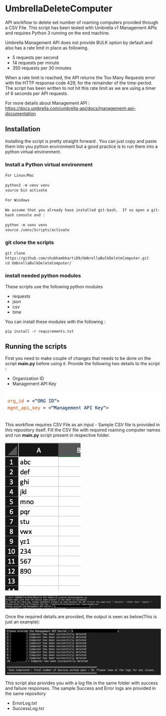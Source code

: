 # UmbrellaDeleteComputer
API workflow to delete set number of roaming computers provided through a CSV File. This script has been tested with Umbrella v1 Management APIs and requires Python 3 running on the end machine. 

Umbrella Management API does not provide BULK option by default and also has a rate limit in place as following.  

- 5 requests per second
- 14 requests per minute
- 350 requests per 30 minutes

When a rate limit is reached, the API returns the Too Many Requests error with the HTTP response code 429, for the remainder of the time-period.  The script has been written to not hit this rate limit as we are using a timer of 6 seconds per API requests. 

For more details about Management API : https://docs.umbrella.com/umbrella-api/docs/management-api-documentation

## Installation

Installing the script is pretty straight forward . You can just copy and paste them into you python environment but a good practice is to run them into a python virtual environment.

### Install a Python virtual environment

	For Linux/Mac 

	python3 -m venv venv
	source bin activate

	For Windows 
	
	We assume that you already have installed git-bash.  If so open a git-bash console and :

	python -m venv venv
	source /venv/Scripts/activate

### git clone the scripts

	git clone https://github.com/shubhambharti89/UmbrellaBulkDeleteComputer.git
	cd UmbrellaBulkDeleteComputer/
	
### install needed python modules

These scripts use the following python modules

- requests
- json
- csv
- time

You can install these modules with the following :

	pip install -r requirements.txt
	
## Running the scripts

First you need to make couple of changes that needs to be done on the script **main.py** before using it. Provide the following two details to the script :

- Organization ID 
- Management API Key


![Code Changes](imgs/codestaticvalue.png)


This workflow requires CSV File as an input - Sample CSV file is provided in this repository itself. Fill the CSV file with required roaming computer names and run **main.py** script present in respective folder. 

![Input CSV](imgs/inputcsv.png)

![Input Parmeters](imgs/terminalinput.png)

Once the required details are provided, the output is seen as below(This is just an example):

![Terminal Output](imgs/terminaloutput.png)

This script also provides you with a log file in the same folder with success and failure responses. The sample Success and Error logs are provided in the same repository

- ErrorLog.txt
- SuccessLog.txt



